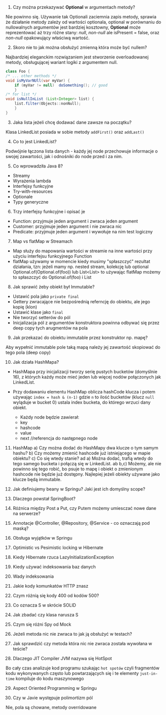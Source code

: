 1.	Czy można przekazywać **Optional** w argumentach metody?

Nie powinno się. Używanie tak Optionali zaciemnia zapis metody, sprawia że działanie metody zależy od wartości optionala,
optional w porównaniu do nullowalnych argumentów jest bardziej kosztowny, **Optional** może reprezentować aż 
trzy różne stany: *null*, *non-null* ale isPresent = false, oraz *non-null* opakowujący właściwą wartość.

2.	Skoro nie to jak można obsłużyć zmienną która może być nullem?

Najbardziej eleganckim rozwiązaniem jest stworzenie overloadowanej metody, obsługującej wariant logiki z argumentem null.
```java
class Foo {
/* ... other methods */
void isMyVarNUll(var myVar) {
    if (myVar != null)  doSomething(); // good
    }
/* for list */
void isNullInList (List<Integer> list) {
    list.filter(Objects::nonNull);
    }
}

```

3.	Jaka lista jeżeli chcę dodawać dane zawsze na początku?

Klasa LinkedList posiada w sobie metody `addFirst()` oraz `addLast()` 

4.	Co to jest LinkedList?

Podwójnie łączona lista danych - każdy jej node przechowuje informacje o swojej zawartości, jak i odnośniki do node przed i za nim.

5.	Co wprowadziła Java 8?

*  	Streamy
*  	Wyrażenia lambda
*  	Interfejsy funkcyjne
* 	Try-with-resources
* 	Optionale
* 	Typy generyczne

6.	Trzy interfejsy funkcyjne i opisać je

*  	Function: przyjmuje jeden argument i zwraca jeden argument
* 	Customer: przyjmuje jeden argument i nie zwraca nic
* 	Predicate: przyjmuje jeden argument i wywołuje na nim test logiczny

7.	Map vs flatMap w Streamach

* 	Map służy do mapowania wartości w streamie na inne wartości przy użyciu
		interfejsu funkcyjnego Function
* 	flatMap używamy w momencie kiedy musimy "spłaszczyć" rezultat działania,
		tzn: jeżeli mamy np. nested stream, kolekcję lub optional 
		Optional.of(Optional.of(foo)) lub List<List<String>> 
		to używając flatMap możemy to spłaszczyć do Optional.of(foo) i List<String>

8.	Jak sprawić żeby obiekt był Immutable?

* 	Ustawić pola jako `private final`
* 	Gettery zwracające nie bezpośrednią referncję do obiektu, ale jego kopię (klon)
* 	Ustawić klase jako `final`
* 	Nie tworzyć setterów do pól
* 	Inicjalizacja pól z argumentów konstruktora powinna odbywać się przez deep copy tych arugmentów na pola

9.	Jak przekazać do obiektu immutable przez konstruktor np. mapę?

Aby wypełnić immutable pole taką mapą należy jej zawartość skopiować do tego pola (deep copy)

10.	Jak działa HashMapa?

* 	HashMapa przy inicjalizacji tworzy serię pustych bucketów (domyślnie 16),
z których każdy może mieć jeden lub więcej nodów połączonych jak LinkedList.

* 	Przy dodawaniu elementu HashMap oblicza hashCode klucza i potem używając
`index = hash & (n-1)`  gdzie `n` to ilość bucketów (klucz `null` wyląduje w bucket 0)
ustala index bucketa, do którego wrzuci dany obiekt.

    * 	Każdy node będzie zawierał: 
    *  key
    *  hashcode
    *  value
    *  next //referencja do następnego node

11.	HashMap
a) Czy można dodać do HashMapy dwa klucze o tym samym hashu?
b) Czy możemy zmienić hashcode już istniejącego w mapie obiektu?
c) Co się wtedy stanie?
ad a) 	Można dodać, trafią wtedy do tego samego bucketa i połączą się w LinkedList.
ab b,c)	Możemy, ale nie powinno się tego robić, bo psuje to mapę i obiekt o zmienionym
hashcode nie będzie już dostępny. Najlepiej jeżeli obiekty używane jako klucze
będą immutable.

12.	Jak definiujemy beany w Springu? Jaki jest ich domyślny scope?
13.	Dlaczego powstał SpringBoot?
14.	Różnica między Post a Put, czy Putem możemy umiesczać nowe dane na serwerze?
15.	Annotacje @Controller, @Repository, @Service - co oznaczają pod maską?
16.	Obsługa wyjątków w Springu
17.	Optimistic vs Pesimistic locking w Hibernate
18.	Kiedy Hibernate rzuca LazyInitializationException
19.	Kiedy używać indeksowania baz danych
20.	Wady indeksowania
21.	Jakie kody komunkatów HTTP znasz
22. Czym różnią się kody 400 od kodów 500?
23. Co oznacza S w skrócie SOLID
24.	Jak zbadać czy klasa narusza S
25.	Czym się różni Spy od Mock
26.	Jeżeli metoda nic nie zwraca to jak ją obsłużyć w testach?
27.	Jak sprawdzić czy metoda która nic nie zwraca została wywołana w teście?
28.	Dlaczego JIT Compiler JVM nazywa się HotSpot

Bo cały czas analizuje kod programu szukając `hot spotów` czyli fragmentów kodu
wykonywanych często lub powtarzających się i te elementy `just-in-time` kompiluje
do kodu maszynowego

29.	Aspect Oriented Programming w Springu

30.	Czy w Javie występuje polimortizm pól 

Nie, pola są chowane, metody overridowane
